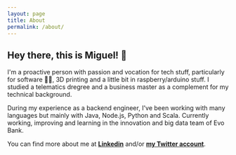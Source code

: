 ```yaml
---
layout: page
title: About
permalink: /about/
---
```


<h2>Hey there, this is Miguel! 👋</h2>

I'm a proactive person with passion and vocation for tech stuff, particularly for software 👨‍💻, 3D printing and a little bit in raspberry/arduino stuff.
I studied a telematics dregree and a business master as a complement for my technical background.

During my experience as a backend engineer, I've been working with many languages but mainly with Java, Node.js, Python and Scala.
Currently working, improving and learning in the innovation and big data team of Evo Bank.



You can find more about me at <span style=" font-weight: bold">[Linkedin](https://www.linkedin.com/in/mavilam/)</span> and/or <span style=" font-weight: bold">[my Twitter account](https://twitter.com/avilamonroy)</span>.
